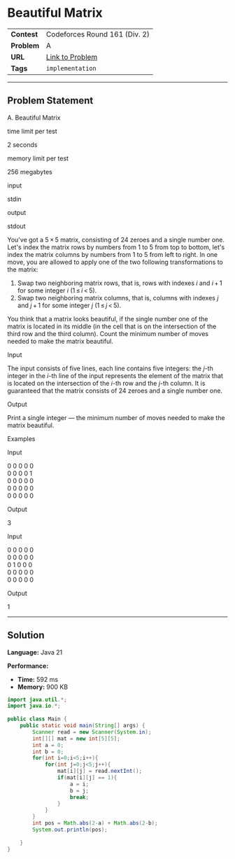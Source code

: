 # Beautiful Matrix

| | |
| :--- | :--- |
| **Contest** | Codeforces Round 161 (Div. 2) |
| **Problem** | A |
| **URL** | [Link to Problem](https://codeforces.com/contest/263/problem/A) |
| **Tags** | `implementation` |

---

## Problem Statement

A. Beautiful Matrix

time limit per test

2 seconds

memory limit per test

256 megabytes

input

stdin

output

stdout

You've got a 5 × 5 matrix, consisting of 24 zeroes and a single number one. Let's index the matrix rows by numbers from 1 to 5 from top to bottom, let's index the matrix columns by numbers from 1 to 5 from left to right. In one move, you are allowed to apply one of the two following transformations to the matrix:

1.  Swap two neighboring matrix rows, that is, rows with indexes _i_ and _i_ + 1 for some integer _i_ (1 ≤ _i_ < 5).
2.  Swap two neighboring matrix columns, that is, columns with indexes _j_ and _j_ + 1 for some integer _j_ (1 ≤ _j_ < 5).

You think that a matrix looks beautiful, if the single number one of the matrix is located in its middle (in the cell that is on the intersection of the third row and the third column). Count the minimum number of moves needed to make the matrix beautiful.

Input

The input consists of five lines, each line contains five integers: the _j_\-th integer in the _i_\-th line of the input represents the element of the matrix that is located on the intersection of the _i_\-th row and the _j_\-th column. It is guaranteed that the matrix consists of 24 zeroes and a single number one.

Output

Print a single integer — the minimum number of moves needed to make the matrix beautiful.

Examples

Input

0 0 0 0 0  
0 0 0 0 1  
0 0 0 0 0  
0 0 0 0 0  
0 0 0 0 0  

Output

3  

Input

0 0 0 0 0  
0 0 0 0 0  
0 1 0 0 0  
0 0 0 0 0  
0 0 0 0 0  

Output

1

---

## Solution

**Language:** Java 21

**Performance:**
- **Time:** 592 ms
- **Memory:** 900 KB

```java
import java.util.*;
import java.io.*;
 
public class Main {
    public static void main(String[] args) {
        Scanner read = new Scanner(System.in);
        int[][] mat = new int[5][5];
        int a = 0;
        int b = 0;
        for(int i=0;i<5;i++){
            for(int j=0;j<5;j++){
                mat[i][j] = read.nextInt();
                if(mat[i][j] == 1){
                    a = i;
                    b = j;
                    break;
                }
            }
        }
        int pos = Math.abs(2-a) + Math.abs(2-b);
        System.out.println(pos);
        
    }
}
```